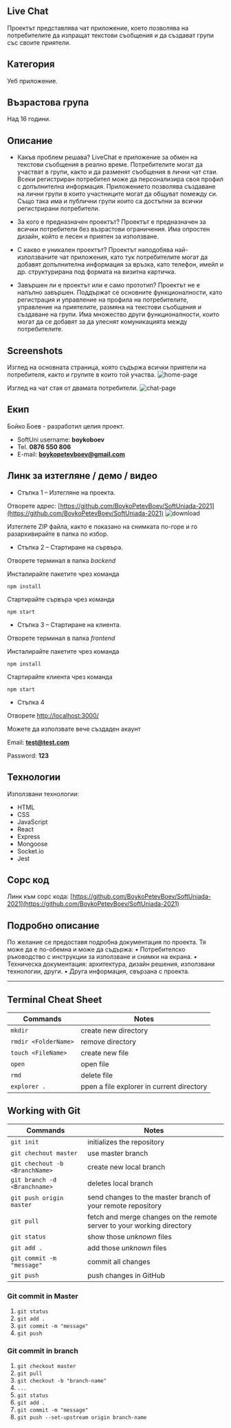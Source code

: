 ## Live Chat
Проектът представлява чат приложение, което позволява на потребителите да изпращат текстови съобщения и да създават групи със своите приятели.

## Категория
Уеб приложение.

## Възрастова група
Над 16 години.

## Описание
* Какъв проблем решава?
LiveChat е приложение за обмен на текстови съобщения в реално време.  Потребителите могат да участват в групи, както и да разменят съобщения в лични чат стаи. Всеки регистриран потребител може да персонализира своя профил с допълнителна информация. Приложението позволява създаване на лични групи в които участниците могат да общуват помежду си. Също така има и публични групи които са достъпни за всички регистрирани потребители.

* За кого е предназначен проектът?
Проектът е предназначен за всички потребители без възрастови ограничения. Има опростен дизайн, който е лесен и приятен за използване.  

* С какво е уникален проектът?
Проектът наподобява най-използваните чат приложения, като тук потребителите могат да добавят допълнителна информация за връзка, като телефон, имейл и др. структурирана под формата на визитна картичка.  

* Завършен ли е проектът или е само прототип?
Проектът не е напълно завършен. Поддържат се основните функционалности, като регистрация и управление на профила на потребителите, управление на приятелите, размяна на текстови съобщения и създаване на групи. Има множество други функционалности, които могат да се добавят за да улеснят комуникацията между потребителите.	


## Screenshots
Изглед на основната страница, която съдържа всички приятели на потребителя, както и групите в които той участва.
![home-page](REAMDE/home-page.png)

Изглед на чат стая от двамата потребители.
![chat-page](REAMDE/chat-page.png)

## Екип
 Бойко Боев - разработил целия проект.
* SoftUni username: **boykoboev**
* Tel. **0876 550 806**
* E-mail: **boykopetevboev@gmail.com**

## Линк за изтегляне / демо / видео
* Стъпка 1 – Изтегляне на проекта.

Отворете адрес:  [https://github.com/BoykoPetevBoev/SoftUniada-2021](https://github.com/BoykoPetevBoev/SoftUniada-2021)
 ![download](REAMDE/download.png)

Изтеглете ZIP файла, както е показано на снимката по-горе и го разархивирайте в папка по избор.

*	Стъпка 2 – Стартиране на сървъра.

Отворете терминал в папка *backend* 

Инсталирайте пакетите чрез команда 

```npm install```

Стартирайте сървъра чрез команда 

```npm start```

*	Стъпка 3 – Стартиране на клиента.

Отворете терминал в папка *frontend*

Инсталирайте пакетите чрез команда 

```npm install```

Стартирайте клиента чрез команда 

```npm start```

*	Стъпка 4 

Отворете [http://localhost:3000/](http://localhost:3000/)

Можете да използвате вече създаден акаунт 

Email:  **test@test.com**

Password: **123**

## Технологии
Използвани технологии: 
*	HTML
*	CSS
*	JavaScript
*	React
*	Express
*	Mongoose
*	Socket.io
*	Jest


## Сорс код
Линк към сорс кода: [https://github.com/BoykoPetevBoev/SoftUniada-2021](https://github.com/BoykoPetevBoev/SoftUniada-2021)

## Подробно описание
По желание се предоставя подробна документация по проекта. Тя може да е по-обемна и
може да съдържа:
• Потребителско ръководство с инструкции за използване и снимки на екрана.
• Техническа документация: архитектура, дизайн решения, използвани технологии,
други.
• Друга информация, свързана с проекта.

<hr>

## Terminal Cheat Sheet

| Commands | Notes |
| -------- | ----- |
| `mkdir`  | create new directory |
| `rmdir <FolderName>`  | remove directory |
| `touch <FileName>` | create new file |
| `open ` | open file |
| `rmd` | delete file |
| `explorer .` | ppen a file explorer in current directory |

## Working with Git

| Commands | Notes |
| -------- | ----- |
| `git init` | initializes the repository |
| `git chechout master` | use master branch |
| `git chechout -b <BranchName>` | create new local branch |
| `git branch -d <Branchname>`   | deletes local branch |
| `git push origin master` | send changes to the master branch of your remote repository |
| `git pull` | fetch and merge changes on the remote server to your working directory |
| `git status` | show those *unknown* files |
| `git add .` |  add those *unknown* files |
| `git commit -m "message"` |  commit all changes |
| `git push` | push changes in GitHub |

### Git commit in Master
1. `git status`
2. `git add .`
3. `git commit -m "message"` 
4. `git push`

### Git commit in branch
1. `git checkout master`
2. `git pull`
3. `git checkout -b "branch-name"`
4. `...`
5. `git status`
6. `git add .`
7. `git commit -m "message"` 
8. `git push --set-upstream origin branch-name`
